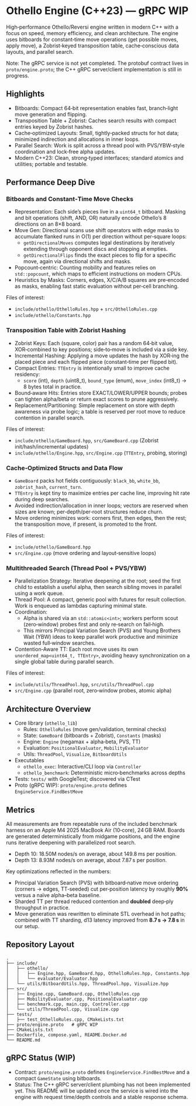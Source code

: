 # Othello Engine (C++23) — gRPC WIP

High‑performance Othello/Reversi engine written in modern C++ with a focus on speed, memory efficiency, and clean architecture. The engine uses bitboards for constant‑time move operations (get possible moves, apply move), a Zobrist‑keyed transposition table, cache‑conscious data layouts, and parallel search.

Note: The gRPC service is not yet completed. The protobuf contract lives in `proto/engine.proto`; the C++ gRPC server/client implementation is still in progress.


## Highlights

- Bitboards: Compact 64‑bit representation enables fast, branch‑light move generation and flipping.
- Transposition Table + Zobrist: Caches search results with compact entries keyed by Zobrist hashes.
- Cache‑optimized Layouts: Small, tightly‑packed structs for hot data; minimized indirection and allocations in inner loops.
- Parallel Search: Work is split across a thread pool with PVS/YBW‑style coordination and lock‑free alpha updates.
- Modern C++23: Clean, strong‑typed interfaces; standard atomics and utilities; portable and testable.


## Performance Deep Dive

### Bitboards and Constant‑Time Move Checks

- Representation: Each side’s pieces live in a `uint64_t` bitboard. Masking and bit operations (shift, AND, OR) naturally encode Othello’s 8 directions on an 8×8 board.
- Move Gen: Directional scans use shift operators with edge masks to accumulate flanked runs in O(1) per direction without per‑square loops:
  - `getDirectionalMoves` computes legal destinations by iteratively extending through opponent discs and stopping at empties.
  - `getDirectionalFlips` finds the exact pieces to flip for a specific move, again via directional shifts and masks.
- Popcount‑centric: Counting mobility and features relies on `std::popcount`, which maps to efficient instructions on modern CPUs.
- Heuristics by Masks: Corners, edges, X/C/A/B squares are pre‑encoded as masks, enabling fast static evaluation without per‑cell branching.

Files of interest:
- `include/othello/OthelloRules.hpp` + `src/OthelloRules.cpp`
- `include/othello/Constants.hpp`


### Transposition Table with Zobrist Hashing

- Zobrist Keys: Each (square, color) pair has a random 64‑bit value, XOR‑combined to key positions; side‑to‑move is included via a side key.
- Incremental Hashing: Applying a move updates the hash by XOR‑ing the placed piece and each flipped piece (constant‑time per flipped bit).
- Compact Entries: `TTEntry` is intentionally small to improve cache residency:
  - `score` (int), `depth` (uint8_t), `bound_type` (enum), `move_index` (int8_t) → 8 bytes total in practice.
- Bound‑aware Hits: Entries store EXACT/LOWER/UPPER bounds; probes can tighten alpha/beta or return exact scores to prune aggressively.
- Replacement/Partitioning: Simple replacement on store with depth awareness via probe logic; a table is reserved per root move to reduce contention in parallel search.

Files of interest:
- `include/othello/GameBoard.hpp`, `src/GameBoard.cpp` (Zobrist init/hash/incremental updates)
- `include/othello/Engine.hpp`, `src/Engine.cpp` (`TTEntry`, probing, storing)


### Cache‑Optimized Structs and Data Flow

- `GameBoard` packs hot fields contiguously: `black_bb`, `white_bb`, `zobrist_hash`, `current_turn`.
- `TTEntry` is kept tiny to maximize entries per cache line, improving hit rate during deep searches.
- Avoided indirection/allocation in inner loops; vectors are reserved when sizes are known; per‑depth/per‑root structures reduce churn.
- Move ordering minimizes work: corners first, then edges, then the rest; the transposition move, if present, is promoted to the front.

Files of interest:
- `include/othello/GameBoard.hpp`
- `src/Engine.cpp` (move ordering and layout‑sensitive loops)


### Multithreaded Search (Thread Pool + PVS/YBW)

- Parallelization Strategy: Iterative deepening at the root; seed the first child to establish a useful alpha, then search sibling moves in parallel using a work queue.
- Thread Pool: A compact, generic pool with futures for result collection. Work is enqueued as lambdas capturing minimal state.
- Coordination:
  - Alpha is shared via an `std::atomic<int>`; workers perform scout (zero‑window) probes first and only re‑search on fail‑high.
  - This mirrors Principal Variation Search (PVS) and Young Brothers Wait (YBW) ideas to keep parallel work productive and minimize wasted full‑window searches.
- Contention‑Aware TT: Each root move uses its own `unordered_map<uint64_t, TTEntry>`, avoiding heavy synchronization on a single global table during parallel search.

Files of interest:
- `include/utils/ThreadPool.hpp`, `src/utils/ThreadPool.cpp`
- `src/Engine.cpp` (parallel root, zero‑window probes, atomic alpha)


## Architecture Overview

- Core library (`othello_lib`)
  - Rules: `OthelloRules` (move gen/validation, terminal checks)
  - State: `GameBoard` (bitboards + Zobrist), `Constants` (masks)
  - Engine: `Engine` (negamax + alpha‑beta, PVS, TT)
  - Evaluation: `PositionalEvaluator`, `MobilityEvaluator`
  - Utils: `ThreadPool`, `Visualize`, `BitboardUtils`
- Executables
  - `othello_exec`: Interactive/CLI loop via `Controller`
  - `othello_benchmark`: Deterministic micro‑benchmarks across depths
- Tests: `tests/` with GoogleTest; discovered via CTest
- Proto (gRPC WIP): `proto/engine.proto` defines `EngineService.FindBestMove`


## Metrics

All measurements are from repeatable runs of the included benchmark harness on an Apple M4 2025 MacBook Air (10‑core), 24 GB RAM. Boards are generated deterministically from midgame positions, and the engine runs iterative deepening with parallelized root search.

- Depth 10: 18.50M nodes/s on average, about 149.8 ms per position.
- Depth 13: 8.93M nodes/s on average, about 7.87 s per position.

Key optimizations reflected in the numbers:
- Principal Variation Search (PVS) with bitboard‑native move ordering (corners → edges, TT‑seeded) cut per‑position latency by roughly **90%** versus a naïve alpha–beta baseline.
- Sharded TT per thread reduced contention and **doubled** deep‑ply throughput in practice.
- Move generation was rewritten to eliminate STL overhead in hot paths; combined with TT sharding, d13 latency improved from **8.7 s → 7.8 s** in our setup.


## Repository Layout

```
.
├── include/
│   ├── othello/
│   │   ├── Engine.hpp, GameBoard.hpp, OthelloRules.hpp, Constants.hpp
│   │   └── evaluator/Evaluator.hpp
│   └── utils/BitboardUtils.hpp, ThreadPool.hpp, Visualize.hpp
├── src/
│   ├── Engine.cpp, GameBoard.cpp, OthelloRules.cpp
│   ├── MobilityEvaluator.cpp, PositionalEvaluator.cpp
│   ├── benchmark.cpp, main.cpp, Controller.cpp
│   └── utils/ThreadPool.cpp, Visualize.cpp
├── tests/
│   ├── test_OthelloRules.cpp, CMakeLists.txt
├── proto/engine.proto   # gRPC WIP
├── CMakeLists.txt
├── Dockerfile, compose.yaml, README.Docker.md
└── README.md
```


## gRPC Status (WIP)

- Contract: `proto/engine.proto` defines `EngineService.FindBestMove` and a compact `GameState` using bitboards.
- Status: The C++ gRPC server/client plumbing has not been implemented yet. This README will be updated once the service is wired into the engine with request time/depth controls and a stable response schema.

